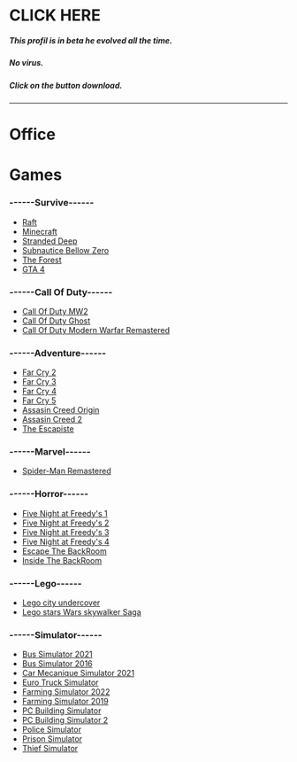 # CLICK HERE
##### *This profil is in beta he evolved all the time.*
##### *No virus.* </br>
##### **Click on the button download.**
-------------------------------------------------------------------------------------------------------------------------------------------------------------------------
# **Office**

# **Games** </br>
### ------Survive------ </br>
- [Raft](https://mega.nz/file/t2hxnQLL#jofPQH6qfGGt4Rfy13rOsDZt3ZJjiMPMjrLZPkHHDU0) </br>
- [Minecraft](https://tlauncher.org/en/) </br>
- [Stranded Deep](https://mega.nz/file/0SQBUK6I#DfFWW3SpAzmHEcdDBPIi4HIDRo2dW5HA-hJxUxJ6kyI) </br>
- [Subnautice Bellow Zero](https://drive.google.com/file/d/1SxbL8zMPCgj5yCwogf49qxlPkfvW-X9x/view) </br>
- [The Forest](https://mega.nz/file/ew9AGYLA#yyVw3rFoDd5Nl4yxRs8828h9EQesU01-Wld29FxeIww) </br>
- [GTA 4](https://gofile.io/d/Xd8njt) </br>
### ------Call Of Duty------ </br>
- [Call Of Duty MW2](https://drive.google.com/uc?id=1g0uuDdEpANDKIjC7U7wQAeZI2SYjA6zD) </br>
- [Call Of Duty Ghost](https://gofile.io/d/xR7OTK) </br>
- [Call Of Duty Modern Warfar Remastered](https://gofile.io/d/dXOdiG) </br>

### ------Adventure------
- [Far Cry 2](https://mega.nz/file/J9kkTT4J#g60qVarDmW3G4YuBFmiZKz4MKpy6dUDrFi-ef5218wo) </br>
- [Far Cry 3](https://drive.google.com/uc?id=1IXx9EO9RPJN0TLGMtUDYBEBqyzSU1a-P) </br>
- [Far Cry 4](https://gofile.io/d/fCUAZV) </br>
- [Far Cry 5](https://gofile.io/d/6p95uf) </br>
- [Assasin Creed Origin](https://gofile.io/d/s0tIV9) </br>
- [Assasin Creed 2](https://drive.google.com/uc?id=1erXzA-0bo5Mqznq1DfbumFyGGhBL9XIo) </br>
- [The Escapiste](https://mega.nz/file/5ftQWbLC#iNDeoPzUQd4qt4NDzPsxkksBHPxH8WY3bvpB5xiS5v4) </br>
### ------Marvel------ </br>
- [Spider-Man Remastered](https://gofile.io/d/7iofgs)

### ------Horror------ </br>
- [Five Night at Freedy's 1](https://mega.nz/file/jhdCyaTa#c6veCo4kFGs0pWZDPwa7EZid3LhDKMQrB3bFyrC6WbI) </br>
- [Five Night at Freedy's 2](https://mega.nz/file/2xcA1QhK#ToOjiptPPSPLZSd5YGwoEsqYgsBZP-3cVhYNxpfIWyo) </br>
- [Five Night at Freedy's 3](https://mega.nz/file/b5U0iCbR#POpezqMtpsvBlo6VYw8BgwQ8jhKm527ru4NbT0BYntE) </br>
- [Five Night at Freedy's 4](https://mega.nz/file/KhNW1SxB#eIgftTfSsD4MjxHyml-btQsAieDRCybbRnL31v8IyH4) </br>
- [Escape The BackRoom](https://mega.nz/file/YDVVTb4A#MsPWFOZoNMJISBnBJJGY4PB7qa0Zw2-zLZPHezdvUek) </br>
- [Inside The BackRoom](https://mega.nz/file/4PMmTQCS#R198U5VOHUCWxcrOs_y2_IwEK766HtE3wL-o2w9Rn34) </br>

### ------Lego------ </br>
- [Lego city undercover](https://gofile.io/d/lH6dZq) </br>
- [Lego stars Wars skywalker Saga](https://gofile.io/d/Ol11ZW) </br>
### ------Simulator------ </br>
- [Bus Simulator 2021](https://drive.google.com/uc?id=19viCtNWCAKyuAoo-eXzEU8Kl8K-9nc29) </br>
- [Bus Simulator 2016](https://mega.nz/file/QhMlTYqZ#AERZTBxmASnjVZSmkfhKX-uS4-ox6fk9akcW1Bvq7rM) </br>
- [Car Mecanique Simulator 2021](https://drive.google.com/uc?id=10sKN9IpLa8xRtsygguJe_SbYFGCzdLIU) </br>
- [Euro Truck Simulator](https://drive.google.com/drive/folders/1nVy9lfEdupXTyn_aAGaLCNoTz27cosMs) </br>
- [Farming Simulator 2022](https://gofile.io/d/XbVCM5) </br>
- [Farming Simulator 2019](https://drive.google.com/uc?id=16Xwwsf_McyR95m8ZQcaEmhVYX8Tzq5dJ) </br>
- [PC Building Simulator](https://drive.google.com/uc?id=14zyBBqrMdJXgO08sHsnYq8RtP0gVBU91) </br>
- [PC Building Simulator 2](https://drive.google.com/drive/folders/1m55larcIKVBwM3JcWzKz9gkNfQoC8kYU) </br>
- [Police Simulator](https://drive.google.com/uc?id=1PjXcAoiQpmM29RuNXiqf4534mAkFiOCk) </br>
- [Prison Simulator](https://mega.nz/file/WcYCRTIL#L8XQeYaKUg0jtvwJLz5F06u5hgm_JmGuOb1RNz8hgKo) </br>
- [Thief Simulator](https://mega.nz/file/CUo3CCwB#fvfwhOC7t1fHnmjhiUvLQwN0-k4J37BWd9UrdF8Tygw)




